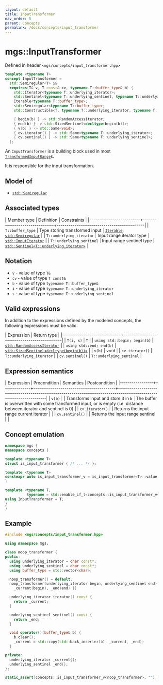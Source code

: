 ```yaml
---
layout: default
title: InputTransformer
nav_order: 5
parent: Concepts
permalink: /docs/concepts/input_transformer
---
```


# mgs::InputTransformer

Defined in header `<mgs/concepts/input_transformer.hpp>`

```cpp
template <typename T>
concept InputTransformer =
  std::Semiregular<T> &&
  requires(T& v, T const& cv, typename T::buffer_type& b) {
    std::Iterator<typename T::underlying_iterator>;
    std::Sentinel<typename T::underlying_sentinel, typename T::underlying_iterator>;
    Iterable<typename T::buffer_type>;
    std::Semiregular<typename T::buffer_type>;
    std::Constructible<T, typename T::underlying_iterator, typename T::underlying_sentinel>;

    { begin(b) } -> std::RandomAccessIterator;
    { end(b) } -> std::SizedSentinel<decltype(begin(b))>;
    { v(b) } -> std::Same<void>;
    { cv.iterator() } -> std::Same<typename T::underlying_iterator>;
    { cv.sentinel() } -> std::Same<typename T::underlying_sentinel>;
  };
```

An `InputTransformer` is a building block used in most [`TransformedInputRange`](transformed_input_range)s.

It is responsible for the input transformation.

## Model of

* [`std::Semiregular`]()

## Associated types

| Member type              | Definition                     | Constraints                                 |
|--------------------------+--------------------------------+---------------------------------------------|
| `T::buffer_type`         | Type storing transformed input | [`Iterable`](), [`std::Semiregular`]()      |
| `T::underlying_iterator` | Input range iterator type      | [`std::InputIterator`]()                    |
| `T::underlying_sentinel` | Input range sentinel type      | [`std::Sentinel<T::underlying_iterator>`]() |

## Notation

* `v` - value of type `T&`
* `cv` - value of type `T const&`
* `b` - value of type `typename T::buffer_type&`
* `i` - value of type `typename T::underlying_iterator`
* `s` - value of type `typename T::underlying_sentinel`

## Valid expressions

In addition to the expressions defined by the modeled concepts, the following expressions must be valid.

| Expression                   | Return type                                  |
|------------------------------+----------------------------------------------|
| `T(i, s)`                    | `T`                                          |
| `using std::begin; begin(b)` | [`std::RandomAccessIterator`]()              |
| `using std::end; end(b)`     | [`std::SizedSentinel<decltype(begin(b))>`]() |
| `v(b)`                       | `void`                                       |
| `cv.iterator()`              | `T::underlying_iterator`                     |
| `cv.sentinel()`              | `T::underlying_sentinel`                     |

## Expression semantics

| Expression      | Precondition | Semantics                                | Postcondition                                                                                                         |
|-----------------+--------------+------------------------------------------+-----------------------------------------------------------------------------------------------------------------------|
| `v(b)`          |              | Transforms input and store it in `b`     | The buffer is overwritten with some transformed input, or is empty (i.e. distance between iterator and sentinel is 0) |
| `cv.iterator()` |              | Returns the input range current iterator |                                                                                                                       |
| `cv.sentinel()` |              | Returns the input range sentinel         |                                                                                                                       |

## Concept emulation

```cpp
namespace mgs {
namespace concepts {

template <typename T>
struct is_input_transformer { /* ... */ };

template <typename T>
constexpr auto is_input_transformer_v = is_input_transformer<T>::value;
}

template <typename T,
          typename = std::enable_if_t<concepts::is_input_transformer_v<T>>>
using InputTransformer = T;
}
}
```

## Example

```cpp
#include <mgs/concepts/input_transformer.hpp>

using namespace mgs;

class noop_transformer {
public:
  using underlying_iterator = char const*;
  using underlying_sentinel = char const*;
  using buffer_type = std::vector<char>;

  noop_transformer() = default;
  noop_transformer(underlying_iterator begin, underlying_sentinel end):
    _current(begin), _end(end) {}

  underlying_iterator iterator() const {
    return _current;
  }

  underlying_sentinel sentinel() const {
    return _end;
  }

  void operator()(buffer_type& b) {
    b.clear();
    _current = std::copy(std::back_inserter(b), _current, _end);
  }

private:
  underlying_iterator _current{};
  underlying_sentinel _end{};
};

static_assert(concepts::is_input_transformer_v<noop_transformer>, "");
```
